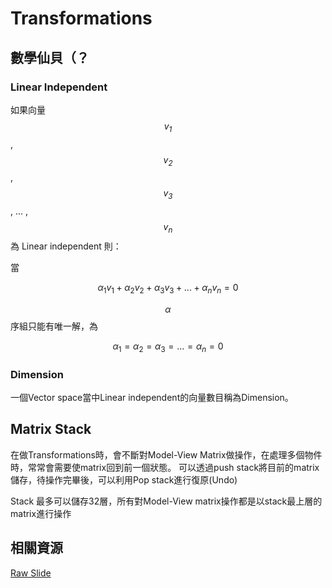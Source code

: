 # Transformations

## 數學仙貝（？

### Linear Independent

  如果向量 *$${v_1}$$*, *$${v_2}$$*, *$${v_3}$$*, ... , *$${v_n}$$* 為 Linear independent 則：

  當

  $${α_1}{v_1}+{α_2}{v_2}+{α_3}{v_3}+ ...  +{α_n}{v_n} = 0$$

  $${α}$$ 序組只能有唯一解，為

  $${α_1} = {α_2} = {α_3} = ... = {α_n} = 0$$

### Dimension

  一個Vector space當中Linear independent的向量數目稱為Dimension。



## Matrix Stack

  在做Transformations時，會不斷對Model-View Matrix做操作，在處理多個物件時，常常會需要使matrix回到前一個狀態。
  可以透過push stack將目前的matrix儲存，待操作完畢後，可以利用Pop stack進行復原(Undo)

  Stack 最多可以儲存32層，所有對Model-View matrix操作都是以stack最上層的matrix進行操作

## 相關資源

[Raw Slide](https://raw.githubusercontent.com/erickson-makotoki/computer-graphic-yzu/master/cg_lecture_04.pdf)
